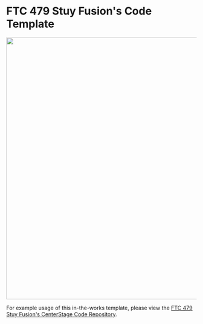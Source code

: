 # FTC 479 Stuy Fusion's Code Template

<img width="693" src="https://i.ibb.co/Jdp22Bq/logo-d9209a39.png" />

For example usage of this in-the-works template, please view
the [FTC 479 Stuy Fusion's CenterStage Code Repository](https://github.com/fusion479/centerstage).